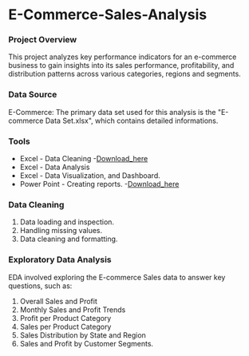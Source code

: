 # E-Commerce-Sales-Analysis

### Project Overview
This project analyzes key performance indicators for an e-commerce business to gain insights into its sales performance, profitability, and distribution patterns across various categories, regions and segments.

### Data Source
E-Commerce: The primary data set used for this analysis is the "E-commerce Data Set.xlsx", which contains detailed informations.

### Tools
- Excel - Data Cleaning
  -[Download_here](https://microsoft.com)
- Excel - Data Analysis
- Excel - Data Visualization, and Dashboard.
- Power Point -  Creating reports.
   -[Download_here](https://microsoft.com)

### Data Cleaning
 1. Data loading and inspection.
 2. Handling missing values.
 3. Data cleaning and formatting.

### Exploratory Data Analysis
EDA involved exploring the E-commerce Sales data to answer key questions, such as:
1.	Overall Sales and Profit
2.	Monthly Sales and Profit Trends
3.	Profit per Product Category
4.	Sales per Product Category
5.	Sales Distribution by State and Region
6.	Sales and Profit by Customer Segments.


